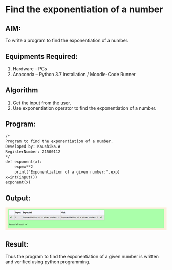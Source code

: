 # Find the exponentiation of a number

## AIM:
To write a program to find the exponentiation of a number.

## Equipments Required:
1. Hardware – PCs
2. Anaconda – Python 3.7 Installation / Moodle-Code Runner

## Algorithm
1. Get the input from the user.
2. Use exponentiation operator to find the exponentiation of a number.

## Program:
```
/*
Program to find the exponentiation of a number.
Developed by: Kaushika.A
RegisterNumber: 21500112
*/
def exponent(x):
    exp=x**2
    print("Exponentiation of a given number:",exp)
x=int(input())
exponent(x)
```

## Output:
![Github Logo](output.png)


## Result:
Thus the program to find the exponentiation of a given number is written and verified using python programming.
